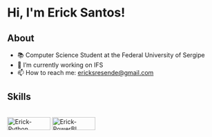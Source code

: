 # Hi, I'm Erick Santos!
## About
- 📚 Computer Science Student at the Federal University of Sergipe
- 🔭 I’m currently working on IFS
- 📫 How to reach me: ericksresende@gmail.com

## Skills
<div style="display: inline_block"><br>
	<img align="center" alt="Erick-Python" height="30" width="100" src="https://img.shields.io/badge/Python-3776AB?style=for-the-badge&logo=python&logoColor=white">
  <img align="center" alt="Erick-PowerBI" height="30" width="100" src="https://img.shields.io/badge/PowerBI-F2C811?style=for-the-badge&logo=Power%20BI&logoColor=white">
 </div>
  

